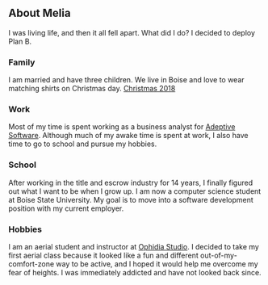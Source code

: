 ## About Melia

I was living life, and then it all fell apart. What did I do? I decided to deploy Plan B.


### Family

I am married and have three children. We live in Boise and love to wear matching shirts on Christmas day. 
[Christmas 2018](https://photos.app.goo.gl/rDR9sUG1Rsq3yBi37)

### Work

Most of my time is spent working as a business analyst for [Adeptive Software](https://www.adeptivesw.com/). Although much of my awake time is spent at work, I also have time to go to school and pursue my hobbies.

### School

After working in the title and escrow industry for 14 years, I finally figured out what I want to be when I grow up. I am now a computer science student at Boise State University. My goal is to move into a software development position with my current employer.

### Hobbies

I am an aerial student and instructor at [Ophidia Studio](http://ophidiastudio.com/). I decided to take my first aerial class because it looked like a fun and different out-of-my-comfort-zone way to be active, and I hoped it would help me overcome my fear of heights. I was immediately addicted and have not looked back since. 

